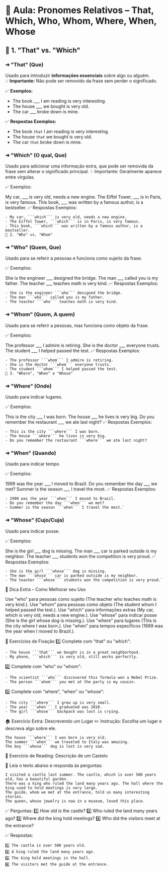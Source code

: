 # 📌 Aula: Pronomes Relativos – That, Which, Who, Whom, Where, When, Whose

## 🔹 1. "That" vs. "Which"

### ➜ **"That"** (Que)
Usado para introduzir **informações essenciais** sobre algo ou alguém.  
💡 **Importante:** Não pode ser removido da frase sem perder o significado.

✅ **Exemplos:**
- The book ___ I am reading is very interesting.
- The house ___ we bought is very old.
- The car ___ broke down is mine.

✅ **Respostas Exemplos:**

- The book ```that``` I am reading is very interesting.
- The house ```that``` we bought is very old.
- The car ```that``` broke down is mine.
  
### ➜ **"Which"** (O qual, Que)
Usado para adicionar uma informação extra, que pode ser removida da frase sem alterar o significado principal.
💡 Importante: Geralmente aparece entre vírgulas.

✅ Exemplos:

My car, ___ is very old, needs a new engine.
The Eiffel Tower, ___ is in Paris, is very famous.
This book, ___ was written by a famous author, is a bestseller.
✅ Respostas Exemplos:

```
- My car, ```which``` is very old, needs a new engine.
- The Eiffel Tower, ```which``` is in Paris, is very famous.
- This book, ```which``` was written by a famous author, is a bestseller.
🔹 2. "Who" vs. "Whom"
```

### ➜ **"Who"** (Quem, Que)
Usado para se referir a pessoas e funciona como sujeito da frase.

✅ Exemplos:

She is the engineer ___ designed the bridge.
The man ___ called you is my father.
The teacher ___ teaches math is very kind.
✅ Respostas Exemplos:

```
- She is the engineer ```who``` designed the bridge.
- The man ```who``` called you is my father.
- The teacher ```who``` teaches math is very kind.
```

### ➜ **"Whom"** (Quem, A quem)

Usado para se referir a pessoas, mas funciona como objeto da frase.

✅ Exemplos:

The professor ___ I admire is retiring.
She is the doctor ___ everyone trusts.
The student ___ I helped passed the test.
✅ Respostas Exemplos:

```
- The professor ```whom``` I admire is retiring.
- She is the doctor ```whom``` everyone trusts.
- The student ```whom``` I helped passed the test.
🔹 3. "Where", "When" e "Whose"
```

### ➜ **"Where"** (Onde)
Usado para indicar lugares.

✅ Exemplos:

This is the city ___ I was born.
The house ___ he lives is very big.
Do you remember the restaurant ___ we ate last night?
✅ Respostas Exemplos:

```
- This is the city ```where``` I was born.
- The house ```where``` he lives is very big.
- Do you remember the restaurant ```where``` we ate last night?
```
  
### ➜ **"When"** (Quando)
Usado para indicar tempo.

✅ Exemplos:

1999 was the year ___ I moved to Brazil.
Do you remember the day ___ we met?
Summer is the season ___ I travel the most.
✅ Respostas Exemplos:

```
- 1999 was the year ```when``` I moved to Brazil.
- Do you remember the day ```when``` we met?
- Summer is the season ```when``` I travel the most.`
```

### ➜ **"Whose"** (Cujo/Cuja)
Usado para indicar posse.

✅ Exemplos:

She is the girl ___ dog is missing.
The man ___ car is parked outside is my neighbor.
The teacher ___ students won the competition is very proud.
✅ Respostas Exemplos:

```
- She is the girl ```whose``` dog is missing.
- The man ```whose``` car is parked outside is my neighbor.
- The teacher ```whose``` students won the competition is very proud.`
```

📝 Dica Extra – Como Melhorar seu Uso

Use "who" para pessoas como sujeito (The teacher who teaches math is very kind.).
Use "whom" para pessoas como objeto (The student whom I helped passed the test.).
Use "which" para informações extras (My car, which is very old, needs a new engine.).
Use "whose" para indicar posse (She is the girl whose dog is missing.).
Use "where" para lugares (This is the city where I was born.).
Use "when" para tempos específicos (1999 was the year when I moved to Brazil.).

🎯 Exercícios de Fixação
1️⃣ Complete com "that" ou "which":

```
- The house ```that``` we bought is in a great neighborhood.
- My phone, ```which``` is very old, still works perfectly.
```

2️⃣ Complete com "who" ou "whom":

```
- The scientist ```who``` discovered this formula won a Nobel Prize.
- The person ```whom``` you met at the party is my cousin.
```

3️⃣ Complete com "where", "when" ou "whose":

```
- The city ```where``` I grew up is very small.
- The year ```when``` I graduated was 2010.
- The girl ```whose``` backpack was lost is crying.
```

🏠 Exercício Extra: Descrevendo um Lugar ✏️ Instrução: Escolha um lugar e descreva algo sobre ele.

```
The house ```where``` I was born is very old.  
The summer ```when``` we traveled to Italy was amazing.  
The boy ```whose``` dog is lost is very sad.  
```

🎨 Exercício de Reading: Descrição de um Castelo

📖 Leia o texto abaixo e responda às perguntas:

```
I visited a castle last summer. The castle, which is over 500 years old, has a beautiful garden.  
There was a king who ruled the land many years ago. The hall where the king used to hold meetings is very large.  
The guide, whom we met at the entrance, told us many interesting stories.  
The queen, whose jewelry is now in a museum, loved this place.  
```

✅ Perguntas: 
1️⃣ How old is the castle?
2️⃣ Who ruled the land many years ago?
3️⃣ Where did the king hold meetings?
4️⃣ Who did the visitors meet at the entrance?

✅ Respostas:

```
1️⃣ The castle is over 500 years old.
2️⃣ A king ruled the land many years ago.
3️⃣ The king held meetings in the hall.
4️⃣ The visitors met the guide at the entrance.
```